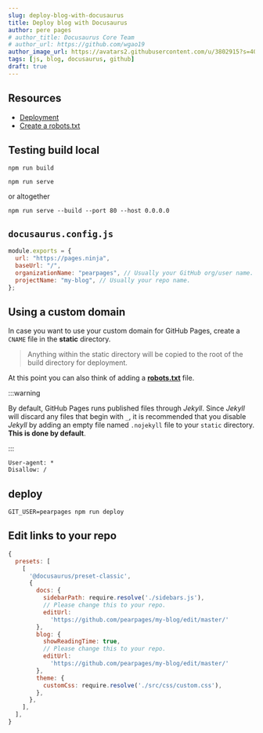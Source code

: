 ```yaml
---
slug: deploy-blog-with-docusaurus
title: Deploy blog with Docusaurus
author: pere pages
# author_title: Docusaurus Core Team
# author_url: https://github.com/wgao19
author_image_url: https://avatars2.githubusercontent.com/u/3802915?s=400&v=4
tags: [js, blog, docusaurus, github]
draft: true
---
```


## Resources

- [Deployment](https://v2.docusaurus.io/docs/deployment/)
- [Create a robots.txt](https://developers.google.com/search/docs/advanced/robots/create-robots-txt?authuser=2&authuser=2&hl=es&visit_id=637430180302633807-3952330285&rd=1)

## Testing build local

```
npm run build
```

```
npm run serve
```

or altogether

```
npm run serve --build --port 80 --host 0.0.0.0
```

## `docusaurus.config.js`

```js
module.exports = {
  url: "https://pages.ninja",
  baseUrl: "/",
  organizationName: "pearpages", // Usually your GitHub org/user name.
  projectName: "my-blog", // Usually your repo name.
};
```

## Using a custom domain

In case you want to use your custom domain for GitHub Pages, create a `CNAME` file in the **static** directory.

> Anything within the static directory will be copied to the root of the build directory for deployment.

At this point you can also think of adding a **[robots.txt](https://developers.google.com/search/docs/advanced/robots/create-robots-txt?authuser=2&authuser=2&hl=es&visit_id=637430180302633807-3952330285&rd=1)** file.

:::warning

By default, GitHub Pages runs published files through _Jekyll_. Since _Jekyll_ will discard any files that begin with ```_```, it is recommended that you disable _Jekyll_ by adding an empty file named ```.nojekyll``` file to your ```static``` directory. **This is done by default**.

:::

```
User-agent: * 
Disallow: /
```

## deploy

```
GIT_USER=pearpages npm run deploy
```

## Edit links to your repo

```js
{
  presets: [
    [
      '@docusaurus/preset-classic',
      {
        docs: {
          sidebarPath: require.resolve('./sidebars.js'),
          // Please change this to your repo.
          editUrl:
            'https://github.com/pearpages/my-blog/edit/master/'
        },
        blog: {
          showReadingTime: true,
          // Please change this to your repo.
          editUrl:
            'https://github.com/pearpages/my-blog/edit/master/'
        },
        theme: {
          customCss: require.resolve('./src/css/custom.css'),
        },
      },
    ],
  ],
}
```
